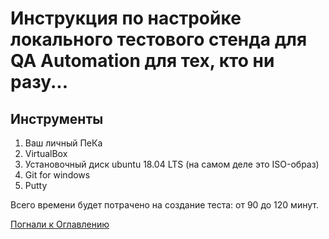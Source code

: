 # Инструкция по настройке локального тестового стенда для QA Automation для тех, кто ни разу...
## Инструменты
1. Ваш личный ПеКа
2. VirtualBox
3. Установочный диск ubuntu 18.04 LTS (на самом деле это ISO-образ)
4. Git for windows
5. Putty

Всего времени будет потрачено на создание теста: от 90 до 120 минут.

[Погнали к Оглавлению](./src/000%20toc.md)
